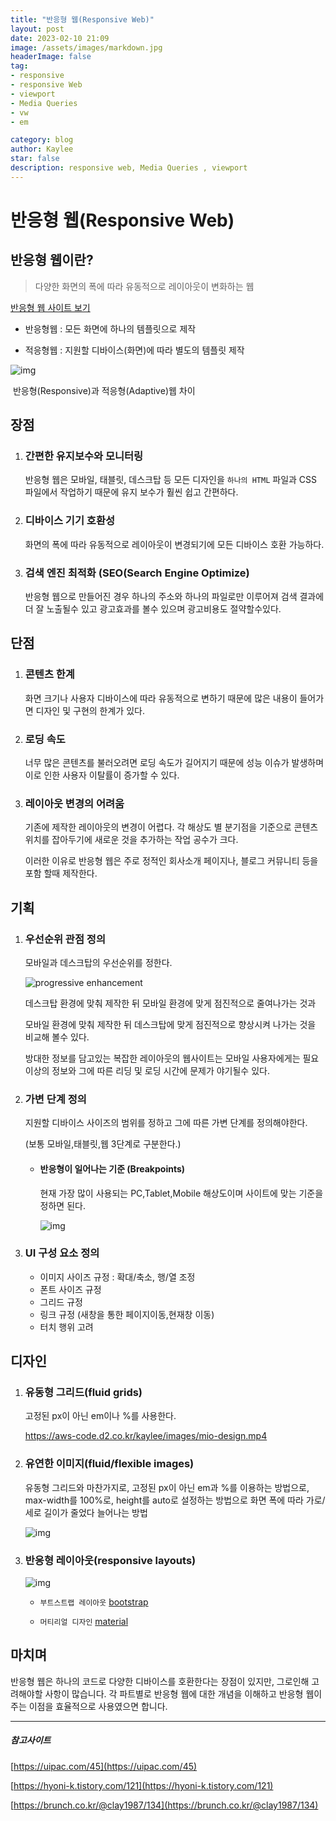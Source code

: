 ```yaml
---
title: "반응형 웹(Responsive Web)"
layout: post
date: 2023-02-10 21:09
image: /assets/images/markdown.jpg
headerImage: false
tag:
- responsive
- responsive Web
- viewport
- Media Queries
- vw
- em

category: blog
author: Kaylee
star: false
description: responsive web, Media Queries , viewport
---
```

# 반응형 웹(Responsive Web)



## 반응형 웹이란?

> 다양한 화면의 폭에 따라 유동적으로 레이아웃이 변화하는 웹



[반응형 웹 사이트 보기](https://mediaqueri.es/)



- 반응형웹 : 모든 화면에 하나의 템플릿으로 제작

- 적응형웹 : 지원할 디바이스(화면)에 따라 별도의 템플릿 제작

  

![img](https://blog.kakaocdn.net/dn/qW5iW/btqC9NQrbst/VUCG10F0KtElkx6QMxdkv1/img.gif)

​ 반응형(Responsive)과 적응형(Adaptive)웹 차이



## 장점

1. ### 간편한 유지보수와 모니터링

   반응형 웹은 모바일, 태블릿, 데스크탑 등 모든 디자인을 `하나의 HTML` 파일과 CSS 파일에서 작업하기 때문에 유지 보수가 훨씬 쉽고 간편하다.

   

2. ### 디바이스 기기 호환성

   화면의 폭에 따라 유동적으로 레이아웃이 변경되기에 모든 디바이스 호환 가능하다.

   

3. ### 검색 엔진 최적화 (SEO(Search Engine Optimize)

   반응형 웹으로 만들어진 경우 하나의 주소와 하나의 파일로만 이루어져 검색 결과에 더 잘 노출될수 있고 광고효과를 볼수 있으며 광고비용도 절약할수있다.

   

## 단점

1. ### 콘텐츠 한계

   화면 크기나 사용자 디바이스에 따라 유동적으로 변하기 때문에 많은 내용이 들어가면 디자인 및 구현의 한계가 있다.

   

2. ### 로딩 속도

   너무 많은 콘텐츠를 불러오려면 로딩 속도가 길어지기 때문에 성능 이슈가 발생하며 이로 인한 사용자 이탈률이 증가할 수 있다.

   

3. ### 레이아웃 변경의 어려움

   기존에 제작한 레이아웃의 변경이 어렵다. 각 해상도 별 분기점을 기준으로 콘텐츠 위치를 잡아두기에 새로운 것을 추가하는 작업 공수가 크다.

   이러한 이유로 반응형 웹은 주로 정적인 회사소개 페이지나, 블로그 커뮤니티 등을 포함 할때 제작한다.

   

## 기획

1. ### 우선순위 관점 정의

   모바일과 데스크탑의 우선순위를 정한다.

   

   ![progressive enhancement](https://bradfrost.com/wp-content/uploads/2011/06/progressive_enhancement.jpg)

   

   데스크탑 환경에 맞춰 제작한 뒤 모바일 환경에 맞게 점진적으로 줄여나가는 것과

   모바일 환경에 맞춰 제작한 뒤 데스크탑에 맞게 점진적으로 향상시켜 나가는 것을 비교해 볼수 있다.

   방대한 정보를 담고있는 복잡한 레이아웃의 웹사이트는 모바일 사용자에게는 필요이상의 정보와 그에 따른 리딩 및 로딩 시간에 문제가 야기될수 있다.

   

2. ### 가변 단계 정의

   지원할 디바이스 사이즈의 범위를 정하고 그에 따른 가변 단계를 정의해야한다. 

   (보통 모바일,태블릿,웹 3단계로 구분한다.)

   

   + #### **반응형이 일어나는 기준 (Breakpoints)**

     현재 가장 많이 사용되는 PC,Tablet,Mobile 해상도이며 사이트에 맞는 기준을 정하면 된다.

     

     ![img](https://aws-code.d2.co.kr/kaylee/images/responsive.jpg)

   

3. ### UI 구성 요소 정의

   + 이미지 사이즈 규정 : 확대/축소, 행/열 조정
   + 폰트 사이즈 규정
   + 그리드 규정
   + 링크 규정 (새창을 통한 페이지이동,현재창 이동)
   + 터치 행위 고려

   

## 디자인

1. ### 유동형 그리드(fluid grids)

   고정된 px이 아닌 em이나 %를 사용한다.

   https://aws-code.d2.co.kr/kaylee/images/mio-design.mp4

   

2. ### 유연한 이미지(fluid/flexible images)

   유동형 그리드와 마찬가지로, 고정된 px이 아닌 em과 %를 이용하는 방법으로, max-width를 100%로, height를 auto로 설정하는 방법으로 화면 폭에 따라 가로/세로 길이가 줄었다 늘어나는 방법

   

   ![img](https://i0.wp.com/knulab.com/wp-content/uploads/2019/02/02_Relative-Units-vs-Static-Units-1.gif?resize=1100%2C400&ssl=1)

   

3. ### 반응형 레이아웃(responsive layouts)

   

   ![img](https://www.nextree.co.kr/content/images/2021/01/jsseo-140329-CSS-01-1024x415-1.png)

   

   

   + `부트스트랩 레이아웃`
     [bootstrap](https://colorlib.com//polygon/adminty/default/index.html)

   

   + `머티리얼 디자인`
     [material](https://m2.material.io/design/layout/responsive-layout-grid.html#columns-gutters-and-margins)



## 마치며

반응형 웹은 하나의 코드로 다양한 디바이스를 호환한다는 장점이 있지만, 그로인해 고려해야할 사항이 많습니다. 각 파트별로 반응형 웹에 대한 개념을 이해하고 반응형 웹이 주는 이점을 효율적으로 사용였으면 합니다.



------





##### 참고사이트

[https://uipac.com/45](https://uipac.com/45)

[https://hyoni-k.tistory.com/121](https://hyoni-k.tistory.com/121)

[https://brunch.co.kr/@clay1987/134](https://brunch.co.kr/@clay1987/134)


